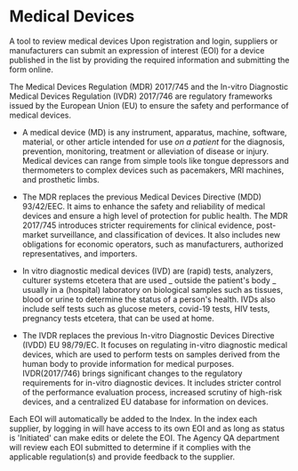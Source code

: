 # Medical Devices
A tool to review medical devices
Upon registration and login, suppliers or manufacturers can submit an expression of interest (EOI) for a device published in the list by providing the required information and submitting the form online.

The Medical Devices Regulation (MDR) 2017/745 and the In-vitro Diagnostic Medical Devices Regulation (IVDR) 2017/746 are regulatory frameworks issued by the European Union (EU) to ensure the safety and performance of medical devices.

- A medical device (MD) is any instrument, apparatus, machine, software, material, or other article intended for use _on a patient_ for the diagnosis, prevention, monitoring, treatment or alleviation of disease or injury. Medical devices can range from simple tools like tongue depressors and thermometers to complex devices such as pacemakers, MRI machines, and prosthetic limbs.
- The MDR replaces the previous Medical Devices Directive (MDD) 93/42/EEC. It aims to enhance the safety and reliability of medical devices and ensure a high level of protection for public health. The MDR 2017/745 introduces stricter requirements for clinical evidence, post-market surveillance, and classification of devices. It also includes new obligations for economic operators, such as manufacturers, authorized representatives, and importers.

- In vitro diagnostic medical devices (IVD) are (rapid) tests, analyzers, culturer systems etcetera that are used _ outside the patient's body _ usually in a (hospital) laboratory on biological samples such as tissues, blood or urine to determine the status of a person's health. IVDs also include self tests such as glucose meters, covid-19 tests, HIV tests, pregnancy tests etcetera, that can be used at home.
- The IVDR replaces the previous In-vitro Diagnostic Devices Directive (IVDD) EU 98/79/EC. It focuses on regulating in-vitro diagnostic medical devices, which are used to perform tests on samples derived from the human body to provide information for medical purposes. IVDR(2017/746) brings significant changes to the regulatory requirements for in-vitro diagnostic devices. It includes stricter control of the performance evaluation process, increased scrutiny of high-risk devices, and a centralized EU database for information on devices.

Each EOI will automatically be added to the Index. In the index each supplier, by logging in will have access to its own EOI and as long as status is 'Initiated' can make edits or delete the EOI. The Agency QA department will review each EOI submitted to determine if it complies with the applicable regulation(s) and provide feedback to the supplier.
